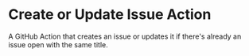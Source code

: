 # Create or Update Issue Action
A GitHub Action that creates an issue or updates it if there's already an issue open with the same title.
